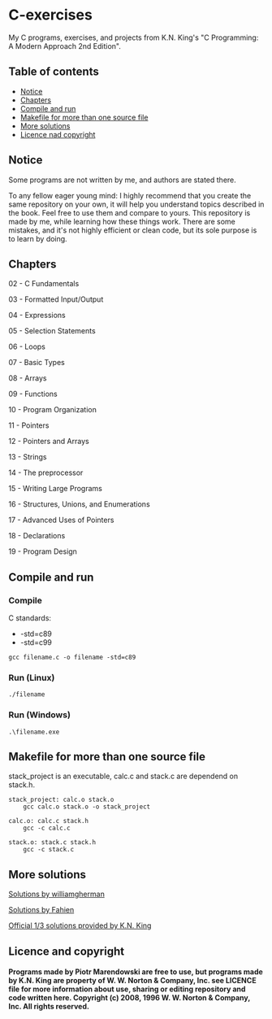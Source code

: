 # C-exercises
My C programs, exercises, and projects from K.N. King's "C Programming: A Modern Approach 2nd Edition".

## Table of contents
* [Notice](#notice)
* [Chapters](#chapters)
* [Compile and run](#compile-and-run)
* [Makefile for more than one source file](#Makefile-for-more-than-one-source-file)
* [More solutions](#more-solutions)
* [Licence nad copyright](#licence-nad-copyright)

## Notice
Some programs are not written by me, and authors are stated there.

To any fellow eager young mind:
I highly recommend that you create the same repository on your own, it will help you understand topics described in the book. Feel free to use them and compare to yours. This repository is made by me, while learning how these things work. There are some mistakes, and it's not highly efficient or clean code, but its sole purpose is to learn by doing.

## Chapters
02 - C Fundamentals

03 - Formatted Input/Output

04 - Expressions

05 - Selection Statements

06 - Loops

07 - Basic Types

08 - Arrays

09 - Functions

10 - Program Organization

11 - Pointers

12 - Pointers and Arrays

13 - Strings

14 - The preprocessor

15 - Writing Large Programs

16 - Structures, Unions, and Enumerations

17 - Advanced Uses of Pointers

18 - Declarations

19 - Program Design

## Compile and run

### Compile

C standards:
* -std=c89
* -std=c99

```
gcc filename.c -o filename -std=c89
```
### Run (Linux)
```
./filename
```
### Run (Windows)
```
.\filename.exe
```

## Makefile for more than one source file

stack_project is an executable, calc.c and stack.c are dependend on stack.h.

```
stack_project: calc.o stack.o
	gcc calc.o stack.o -o stack_project

calc.o: calc.c stack.h
	gcc -c calc.c

stack.o: stack.c stack.h
	gcc -c stack.c
```

## More solutions

[Solutions by williamgherman](https://github.com/williamgherman/c-solutions)

[Solutions by Fahien](https://github.com/Fahien/exc)

[Official 1/3 solutions provided by K.N. King](http://knking.com/books/c2/answers/index.html)

## Licence and copyright
#### Programs made by Piotr Marendowski are free to use, but programs made by K.N. King are property of W. W. Norton & Company, Inc. see LICENCE file for more information about use, sharing or editing repository and code written here. Copyright (c) 2008, 1996 W. W. Norton & Company, Inc. All rights reserved.
